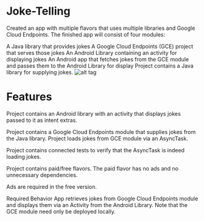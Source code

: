 # Joke-Telling

Created an app with multiple flavors that uses multiple libraries and Google Cloud Endpoints. The finished app will consist of four modules:

A Java library that provides jokes
A Google Cloud Endpoints (GCE) project that serves those jokes
An Android Library containing an activity for displaying jokes
An Android app that fetches jokes from the GCE module and passes them to the Android Library for display
Project contains a Java library for supplying jokes.
![alt tag](https://github.com/girish12ramesh/Joke-Telling/blob/master/joke.png)

# Features

Project contains an Android library with an activity that displays jokes passed to it as intent extras.

Project contains a Google Cloud Endpoints module that supplies jokes from the Java library. Project loads jokes from GCE module via an AsyncTask.

Project contains connected tests to verify that the AsyncTask is indeed loading jokes.

Project contains paid/free flavors. The paid flavor has no ads and no unnecessary dependencies.

Ads are required in the free version.

Required Behavior
App retrieves jokes from Google Cloud Endpoints module and displays them via an Activity from the Android Library. Note that the GCE module need only be deployed locally.
